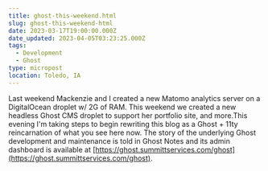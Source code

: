 ```yaml
---
title: ghost-this-weekend.html
slug: ghost-this-weekend-html
date: 2023-03-17T19:00:00.000Z
date_updated: 2023-04-05T03:23:25.000Z
tags: 
  - Development
  - Ghost
type: micropost
location: Toledo, IA
---
```


Last weekend Mackenzie and I created a new Matomo analytics server on a DigitalOcean droplet w/ 2G of RAM. This weekend we created a new headless Ghost CMS droplet to support her portfolio site, and more.This evening I'm taking steps to begin rewriting this blog as a Ghost + 11ty reincarnation of what you see here now. The story of the underlying Ghost development and maintenance is told in Ghost Notes and its admin dashboard is available at [https://ghost.summittservices.com/ghost](https://ghost.summittservices.com/ghost).
